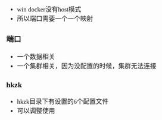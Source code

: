 <span  style="font-family: Simsun,serif; font-size: 17px; ">

- win docker没有host模式
- 所以端口需要一个一个映射

### 端口

- 一个数据相关
- 一个集群相关，因为没配置的时候，集群无法连接

### hkzk

- hkzk目录下有设置的6个配置文件
- 可以调整使用

</span>